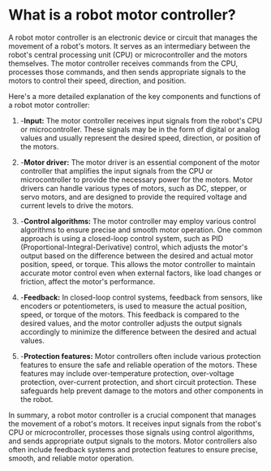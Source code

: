 # What is a robot motor controller?

A robot motor controller is an electronic device or circuit that manages the movement of a robot's motors. It serves as an intermediary between the robot's central processing unit (CPU) or microcontroller and the motors themselves. The motor controller receives commands from the CPU, processes those commands, and then sends appropriate signals to the motors to control their speed, direction, and position.

Here's a more detailed explanation of the key components and functions of a robot motor controller:

1. -**Input:** The motor controller receives input signals from the robot's CPU or microcontroller. These signals may be in the form of digital or analog values and usually represent the desired speed, direction, or position of the motors.

2. -**Motor driver:** The motor driver is an essential component of the motor controller that amplifies the input signals from the CPU or microcontroller to provide the necessary power for the motors. Motor drivers can handle various types of motors, such as DC, stepper, or servo motors, and are designed to provide the required voltage and current levels to drive the motors.

3. -**Control algorithms:** The motor controller may employ various control algorithms to ensure precise and smooth motor operation. One common approach is using a closed-loop control system, such as PID (Proportional-Integral-Derivative) control, which adjusts the motor's output based on the difference between the desired and actual motor position, speed, or torque. This allows the motor controller to maintain accurate motor control even when external factors, like load changes or friction, affect the motor's performance.

4. -**Feedback:** In closed-loop control systems, feedback from sensors, like encoders or potentiometers, is used to measure the actual position, speed, or torque of the motors. This feedback is compared to the desired values, and the motor controller adjusts the output signals accordingly to minimize the difference between the desired and actual values.

5. -**Protection features:** Motor controllers often include various protection features to ensure the safe and reliable operation of the motors. These features may include over-temperature protection, over-voltage protection, over-current protection, and short circuit protection. These safeguards help prevent damage to the motors and other components in the robot.

In summary, a robot motor controller is a crucial component that manages the movement of a robot's motors. It receives input signals from the robot's CPU or microcontroller, processes those signals using control algorithms, and sends appropriate output signals to the motors. Motor controllers also often include feedback systems and protection features to ensure precise, smooth, and reliable motor operation.

